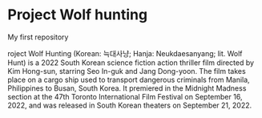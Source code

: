 # Project Wolf hunting 
My first repository 

roject Wolf Hunting (Korean: 늑대사냥; Hanja: Neukdaesanyang; lit. Wolf Hunt) is a 2022 South Korean science fiction action thriller film directed by Kim Hong-sun, starring Seo In-guk and Jang Dong-yoon. The film takes place on a cargo ship used to transport dangerous criminals from Manila, Philippines to Busan, South Korea. It premiered in the Midnight Madness section at the 47th Toronto International Film Festival on September 16, 2022, and was released in South Korean theaters on September 21, 2022.

